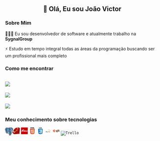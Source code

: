 <div align="center"><h2>👋 Olá, Eu sou João Victor </h2></div>

### Sobre Mim

👩🏻‍💻  Eu sou desenvolvedor de software e atualmente trabalho na **SygnalGroup**

⚡️ Estudo em tempo integral todas as áreas da programação buscando ser um profissional mais completo


### Como me encontrar

<code><a href="https://www.linkedin.com/in/joaovictor-almeida/">
  <img height="22" src="https://cdn.jsdelivr.net/npm/simple-icons@v3/icons/linkedin.svg" />
</a></code>
<code><a href="mailto:aalmeidadev@gmail.com">
  <img height="22" src="https://cdn.jsdelivr.net/npm/simple-icons@v3/icons/gmail.svg" />
</a></code>
<code><a href="https://www.instagram.com/jv_almeeiida/">
  <img height="22" src="https://cdn.jsdelivr.net/npm/simple-icons@v3/icons/instagram.svg" />
</a></code>

### Meu conhecimento sobre tecnologias

<code><img height="22" src="https://raw.githubusercontent.com/github/explore/80688e429a7d4ef2fca1e82350fe8e3517d3494d/topics/ruby/ruby.png"></code>
<code><img height="22" src="https://raw.githubusercontent.com/github/explore/80688e429a7d4ef2fca1e82350fe8e3517d3494d/topics/rails/rails.png"></code>
<code><img height="22" src="https://raw.githubusercontent.com/github/explore/80688e429a7d4ef2fca1e82350fe8e3517d3494d/topics/html/html.png"></code>
<code><img height="22" src="https://raw.githubusercontent.com/github/explore/80688e429a7d4ef2fca1e82350fe8e3517d3494d/topics/css/css.png"></code>
<code><img height="22" src="https://raw.githubusercontent.com/github/explore/80688e429a7d4ef2fca1e82350fe8e3517d3494d/topics/mysql/mysql.png"></code>
<img align="left" alt="PostgreSQL" width="26px" src="https://raw.githubusercontent.com/github/explore/80688e429a7d4ef2fca1e82350fe8e3517d3494d/topics/postgresql/postgresql.png" />
<code><img height="22" src="https://raw.githubusercontent.com/github/explore/80688e429a7d4ef2fca1e82350fe8e3517d3494d/topics/git/git.png"></code>
<code><img height="22" src="https://cdn.iconscout.com/icon/free/png-512/trello-6-569395.png" alt="Trello"/></code>
<br/>
